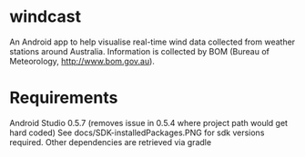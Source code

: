 windcast
========

An Android app to help visualise real-time wind data collected from weather stations around
Australia. Information is collected by BOM (Bureau of Meteorology, http://www.bom.gov.au).


Requirements
============

Android Studio 0.5.7 (removes issue in 0.5.4 where project path would get hard coded)
See docs/SDK-installedPackages.PNG for sdk versions required.
Other dependencies are retrieved via gradle
